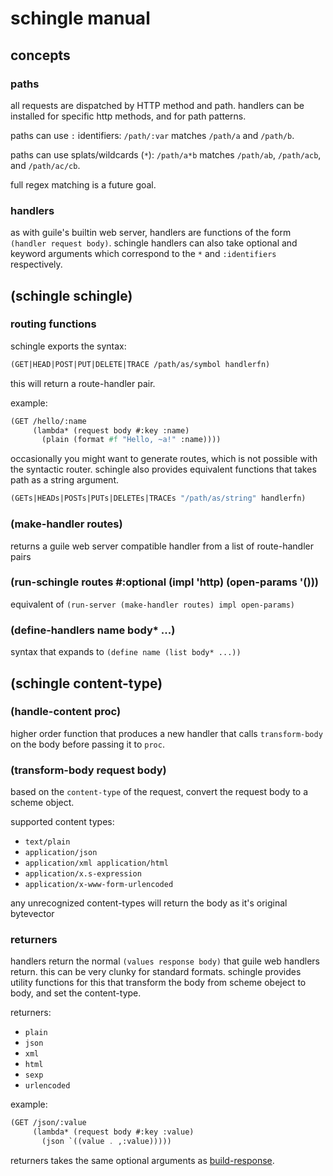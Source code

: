 # schingle manual

## concepts

### paths

all requests are dispatched by HTTP method and path. handlers can be installed
for specific http methods, and for path patterns.

paths can use `:` identifiers: `/path/:var` matches `/path/a` and `/path/b`.

paths can use splats/wildcards (`*`): `/path/a*b` matches `/path/ab`,
`/path/acb`, and `/path/ac/cb`.

full regex matching is a future goal.

### handlers

as with guile's builtin web server, handlers are functions of the form
`(handler request body)`. schingle handlers can also take optional and keyword
arguments which correspond to the `*` and `:identifiers` respectively.

## (schingle schingle)

### routing functions

schingle exports the syntax:

```scheme
(GET|HEAD|POST|PUT|DELETE|TRACE /path/as/symbol handlerfn)
```

this will return a route-handler pair.

example:

```scheme
(GET /hello/:name
     (lambda* (request body #:key :name)
       (plain (format #f "Hello, ~a!" :name))))
```

occasionally you might want to generate routes, which is not possible with the
syntactic router. schingle also provides equivalent functions that takes path as a string argument.

```scheme
(GETs|HEADs|POSTs|PUTs|DELETEs|TRACEs "/path/as/string" handlerfn)
```

### (make-handler routes)

returns a guile web server compatible handler from a list of route-handler pairs

### (run-schingle routes #:optional (impl 'http) (open-params '()))

equivalent of `(run-server (make-handler routes) impl open-params)`

### (define-handlers name body* ...)

syntax that expands to `(define name (list body* ...))`

## (schingle content-type)

### (handle-content proc)

higher order function that produces a new handler that calls `transform-body` on the
body before passing it to `proc`.

### (transform-body request body)

based on the `content-type` of the request, convert the request body to a
scheme object.

supported content types:

- `text/plain`
- `application/json`
- `application/xml application/html`
- `application/x.s-expression`
- `application/x-www-form-urlencoded`

any unrecognized content-types will return the body as it's original bytevector

### returners

handlers return the normal `(values response body)` that guile web handlers return.
this can be very clunky for standard formats. schingle provides utility
functions for this that transform the body from scheme obeject to body, and set
the content-type.

returners:

- `plain`
- `json`
- `xml`
- `html`
- `sexp`
- `urlencoded`

example:

```scheme
(GET /json/:value
     (lambda* (request body #:key :value)
       (json `((value . ,:value)))))
```

returners takes the same optional arguments as
[build-response](https://www.gnu.org/software/guile/manual/html_node/Responses.html#index-build_002dresponse).

